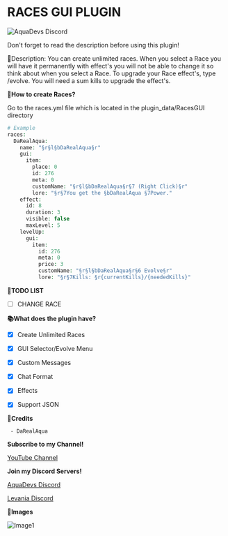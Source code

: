  # RACES GUI PLUGIN

<img src="https://discordapp.com/api/guilds/646732504744853518/widget.png?style=shield" alt="AquaDevs Discord"/>

 Don't forget to read the description before using this plugin! 

 📜Description: You can create unlimited races. When you select a Race you will have it permanently with effect's you will not be able to change it so think about when you select a Race. To upgrade your Race effect's, type /evolve. You will need a sum kills to upgrade the effect's.

 **📖How to create Races?**

 Go to the races.yml file which is located in the plugin_data/RacesGUI directory

```php
# Example
races:
  DaRealAqua:
    name: "§r§l§bDaRealAqua§r"
    gui:
      item:
        place: 0
        id: 276
        meta: 0
        customName: "§r§l§bDaRealAqua§r§7 (Right Click)§r"
        lore: "§r§7You get the §bDaRealAqua §7Power."
    effect:
      id: 8
      duration: 3
      visible: false
      maxLevel: 5
    levelUp:
      gui:
        item:
          id: 276
          meta: 0
          price: 3
          customName: "§r§l§bDaRealAqua§r§6 Evolve§r"
          lore: "§r§7Kills: §r{currentKills}/{neededKills}"
```


 **📝TODO LIST**
 
 - [ ] CHANGE RACE


 **📚What does the plugin have?**

 - [x] Create Unlimited Races
 - [x] GUI Selector/Evolve Menu
 - [x] Custom Messages
 - [x] Chat Format
 - [x] Effects
 - [x] Support JSON



 **👥Credits**
```
 - DaRealAqua
```

 **Subscribe to my Channel!**

 [YouTube Channel](https://youtube.com/c/AlexItz16%E3%83%84Nspe)


 **Join my Discord Servers!**

 [AquaDevs Discord](https://discord.gg/5pxFZHmsC7)

 [Levania Discord](https://discord.gg/Axa33MgXJ9)


 **📸Images**
 
 ![Image1](https://cdn.discordapp.com/attachments/508242454173057025/854745103908995082/image0.png)
